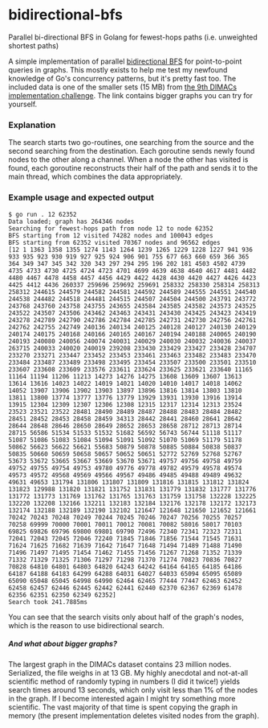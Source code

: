 # bidirectional-bfs
Parallel bi-directional BFS in Golang for fewest-hops paths (i.e. unweighted shortest paths)

A simple implementation of parallel [bidirectional BFS](https://en.wikipedia.org/wiki/Bidirectional_search) for point-to-point queries in graphs.
This mostly exists to help me test my newfound knowledge of Go's concurrency patterns, but it's pretty fast too.
The included data is one of the smaller sets (15 MB) from [the 9th DIMACs implementation challenge](http://users.diag.uniroma1.it/challenge9/download.shtml). The link contains bigger graphs you can try for yourself.

### Explanation

The search starts two go-routines, one searching from the source and the second searching from the destination. Each
goroutine sends newly found nodes to the other along a channel. When a node the other has visited is found, each 
goroutine reconstructs their half of the path and sends it to the main thread, which combines the data appropriately.

### Example usage and expected output
```
$ go run . 12 62352
Data loaded; graph has 264346 nodes
Searching for fewest-hops path from node 12 to node 62352
BFS starting from 12 visited 74282 nodes and 100043 edges
BFS starting from 62352 visited 70367 nodes and 96562 edges
[12 1 1363 1358 1355 1274 1143 1264 1239 1265 1229 1228 1227 941 936 933 935 923 930 919 927 925 924 906 901 755 677 663 660 659 366 365 364 349 347 345 342 320 343 297 294 295 196 202 181 4503 4502 4739 4735 4733 4730 4725 4724 4723 4701 4699 4639 4638 4640 4617 4481 4482 4480 4467 4478 4458 4457 4456 4429 4422 4428 4430 4420 4427 4426 4423 4425 4412 4436 260337 259696 259692 259691 258332 258330 258314 258313 258312 244615 244579 244582 244581 244592 244589 244555 244551 244540 244538 244482 244518 244481 244515 244507 244504 244500 243791 243772 243768 243760 243758 243755 243655 243584 243585 243582 243573 243525 243522 243507 243506 243462 243463 243431 243430 243425 243423 243419 243278 242789 242790 242786 242784 242785 242731 242730 242756 242761 242762 242755 242749 240136 240134 240125 240128 240127 240130 240129 240174 240175 240168 240166 240165 240167 240194 240188 240065 240190 240193 240080 240056 240074 240031 240029 240030 240032 240036 240037 263715 240033 240020 240019 239208 233430 233429 233427 233428 234707 233270 233271 233447 233452 233453 233461 233463 233482 233483 233470 233484 233487 233489 233498 233495 233454 233507 233500 233501 233510 233607 233608 233609 233576 233611 233624 233625 233621 233640 11165 11164 11194 11206 11213 14273 14276 14275 13608 13609 13607 13613 13614 13616 14023 14022 14019 14021 14020 14010 14017 14018 14062 14052 13907 13906 13902 13903 13897 13896 13816 13814 13803 13810 13811 13800 13774 13777 13776 13779 13929 13931 13930 13916 13914 13915 12304 12309 12307 12306 12308 12315 12317 12314 12313 23524 23523 23521 23522 28481 28490 28489 28487 28488 28483 28484 28482 28451 28452 28453 28458 28459 34313 28442 28441 28460 28641 28642 28644 28648 28646 28650 28649 28652 28653 28658 28712 28713 28714 28715 56586 51534 51533 51532 51682 56592 56743 56744 51118 51117 51087 51086 51083 51084 51094 51091 51092 51070 51069 51179 51178 50862 56623 56622 56621 55683 50879 50878 50885 50884 50838 50837 50835 50660 50659 50658 50657 50652 50651 52772 52769 52768 52767 53673 53672 53665 53667 53669 53670 53671 49757 49756 49758 49759 49752 49755 49754 49753 49780 49776 49778 49782 49579 49578 49574 49573 49572 49568 49569 49566 49567 49486 49485 49488 49489 49632 49631 49653 131794 131806 131807 131809 131816 131815 131812 131824 131823 129988 131820 131821 131752 131831 131779 131832 131777 131776 131772 131773 131769 131762 131765 131763 131759 131758 132228 132225 132220 132208 132166 132211 132183 132184 132176 132178 132172 132173 132174 132188 132189 132190 132102 121647 121648 121650 121652 121661 70242 70243 70248 70249 70244 70245 70246 70247 70256 70255 70257 70258 69999 70000 70001 70011 70012 70081 70082 58016 58017 70103 69825 69826 69796 69800 69801 69790 72496 72340 72341 72323 72311 72041 72043 72045 72046 72240 71845 71846 71856 71544 71545 71631 71624 71625 71682 71639 71642 71647 71648 71494 71489 71488 71490 71496 71497 71495 71454 71462 71455 71456 71267 71268 71352 71339 71332 71329 71325 71306 71297 71298 71370 71274 70823 70836 70827 70828 64810 64801 64803 64820 64243 64242 64164 64165 64185 64186 64187 64188 64183 64299 64288 64031 64027 64033 65094 65095 65089 65090 65048 65045 64998 64990 62464 62465 77444 77447 62463 62452 62458 62457 62446 62445 62442 62441 62440 62370 62367 62369 61478 62356 62351 62350 62349 62352]
Search took 241.7885ms
```
You can see that the search visits only about half of the graph's nodes, which is the reason to use bidirectional search.


##### And what about bigger graphs?

The largest graph in the DIMACs dataset contains 23 million nodes. Serialized, the file weighs in at 13 GB. My highly anecdotal and not-at-all scientific method of randomly typing in numbers (I did it twice!) yields search times around 13 seconds, which only visit less than 1% of the nodes in the graph. If I become interested again I might try something more scientific. The vast majority of that time is spent copying the graph in memory (the present implementation deletes visited nodes from the graph).
